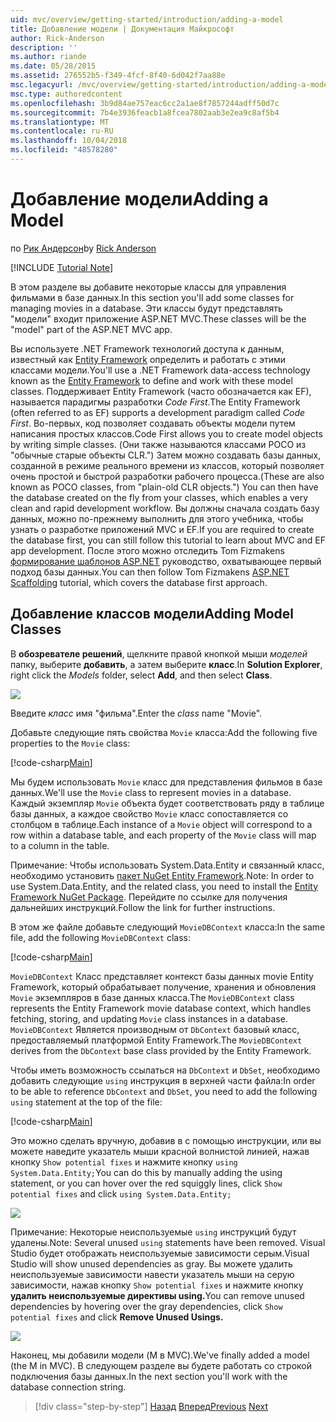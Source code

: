 ```yaml
---
uid: mvc/overview/getting-started/introduction/adding-a-model
title: Добавление модели | Документация Майкрософт
author: Rick-Anderson
description: ''
ms.author: riande
ms.date: 05/28/2015
ms.assetid: 276552b5-f349-4fcf-8f40-6d042f7aa88e
msc.legacyurl: /mvc/overview/getting-started/introduction/adding-a-model
msc.type: authoredcontent
ms.openlocfilehash: 3b9d84ae757eac6cc2a1ae8f7857244adff50d7c
ms.sourcegitcommit: 7b4e3936feacb1a8fcea7802aab3e2ea9c8af5b4
ms.translationtype: MT
ms.contentlocale: ru-RU
ms.lasthandoff: 10/04/2018
ms.locfileid: "48578280"
---
```

<a name="adding-a-model"></a><span data-ttu-id="0634c-102">Добавление модели</span><span class="sxs-lookup"><span data-stu-id="0634c-102">Adding a Model</span></span>
====================
<span data-ttu-id="0634c-103">по [Рик Андерсон]((https://twitter.com/RickAndMSFT))</span><span class="sxs-lookup"><span data-stu-id="0634c-103">by [Rick Anderson]((https://twitter.com/RickAndMSFT))</span></span>

[!INCLUDE [Tutorial Note](sample/code-location.md)]

<span data-ttu-id="0634c-104">В этом разделе вы добавите некоторые классы для управления фильмами в базе данных.</span><span class="sxs-lookup"><span data-stu-id="0634c-104">In this section you'll add some classes for managing movies in a database.</span></span> <span data-ttu-id="0634c-105">Эти классы будут представлять &quot;модели&quot; входит приложение ASP.NET MVC.</span><span class="sxs-lookup"><span data-stu-id="0634c-105">These classes will be the &quot;model&quot; part of the ASP.NET MVC app.</span></span>

<span data-ttu-id="0634c-106">Вы используете .NET Framework технологий доступа к данным, известный как [Entity Framework](https://docs.microsoft.com/ef/) определить и работать с этими классами модели.</span><span class="sxs-lookup"><span data-stu-id="0634c-106">You'll use a .NET Framework data-access technology known as the [Entity Framework](https://docs.microsoft.com/ef/) to define and work with these model classes.</span></span> <span data-ttu-id="0634c-107">Поддерживает Entity Framework (часто обозначается как EF), называется парадигмы разработки *Code First*.</span><span class="sxs-lookup"><span data-stu-id="0634c-107">The Entity Framework (often referred to as EF) supports a development paradigm called *Code First*.</span></span> <span data-ttu-id="0634c-108">Во-первых, код позволяет создавать объекты модели путем написания простых классов.</span><span class="sxs-lookup"><span data-stu-id="0634c-108">Code First allows you to create model objects by writing simple classes.</span></span> <span data-ttu-id="0634c-109">(Они также называются классами POCO из &quot;обычные старые объекты CLR.&quot;) Затем можно создавать базы данных, созданной в режиме реального времени из классов, который позволяет очень простой и быстрой разработки рабочего процесса.</span><span class="sxs-lookup"><span data-stu-id="0634c-109">(These are also known as POCO classes, from &quot;plain-old CLR objects.&quot;) You can then have the database created on the fly from your classes, which enables a very clean and rapid development workflow.</span></span> <span data-ttu-id="0634c-110">Вы должны сначала создать базу данных, можно по-прежнему выполнить для этого учебника, чтобы узнать о разработке приложений MVC и EF.</span><span class="sxs-lookup"><span data-stu-id="0634c-110">If you are required to create the database first, you can still follow this tutorial to learn about MVC and EF app development.</span></span> <span data-ttu-id="0634c-111">После этого можно отследить Tom Fizmakens [формирование шаблонов ASP.NET](xref:visual-studio/overview/2013/aspnet-scaffolding-overview) руководство, охватывающее первый подход базы данных.</span><span class="sxs-lookup"><span data-stu-id="0634c-111">You can then follow Tom Fizmakens [ASP.NET Scaffolding](xref:visual-studio/overview/2013/aspnet-scaffolding-overview) tutorial, which covers the database first approach.</span></span>

## <a name="adding-model-classes"></a><span data-ttu-id="0634c-112">Добавление классов модели</span><span class="sxs-lookup"><span data-stu-id="0634c-112">Adding Model Classes</span></span>

<span data-ttu-id="0634c-113">В **обозревателе решений**, щелкните правой кнопкой мыши *моделей* папку, выберите **добавить**, а затем выберите **класс**.</span><span class="sxs-lookup"><span data-stu-id="0634c-113">In **Solution Explorer**, right click the *Models* folder, select **Add**, and then select **Class**.</span></span>

![](adding-a-model/_static/image1.png)

<span data-ttu-id="0634c-114">Введите *класс* имя &quot;фильма&quot;.</span><span class="sxs-lookup"><span data-stu-id="0634c-114">Enter the *class* name &quot;Movie&quot;.</span></span>

<span data-ttu-id="0634c-115">Добавьте следующие пять свойства `Movie` класса:</span><span class="sxs-lookup"><span data-stu-id="0634c-115">Add the following five properties to the `Movie` class:</span></span>

[!code-csharp[Main](adding-a-model/samples/sample1.cs)]

<span data-ttu-id="0634c-116">Мы будем использовать `Movie` класс для представления фильмов в базе данных.</span><span class="sxs-lookup"><span data-stu-id="0634c-116">We'll use the `Movie` class to represent movies in a database.</span></span> <span data-ttu-id="0634c-117">Каждый экземпляр `Movie` объекта будет соответствовать ряду в таблице базы данных, а каждое свойство `Movie` класс сопоставляется со столбцом в таблице.</span><span class="sxs-lookup"><span data-stu-id="0634c-117">Each instance of a `Movie` object will correspond to a row within a database table, and each property of the `Movie` class will map to a column in the table.</span></span>

<span data-ttu-id="0634c-118">Примечание: Чтобы использовать System.Data.Entity и связанный класс, необходимо установить [пакет NuGet Entity Framework](https://www.nuget.org/packages/EntityFramework/).</span><span class="sxs-lookup"><span data-stu-id="0634c-118">Note: In order to use System.Data.Entity, and the related class, you need to install the [Entity Framework NuGet Package](https://www.nuget.org/packages/EntityFramework/).</span></span> <span data-ttu-id="0634c-119">Перейдите по ссылке для получения дальнейших инструкций.</span><span class="sxs-lookup"><span data-stu-id="0634c-119">Follow the link for further instructions.</span></span>

<span data-ttu-id="0634c-120">В этом же файле добавьте следующий `MovieDBContext` класса:</span><span class="sxs-lookup"><span data-stu-id="0634c-120">In the same file, add the following `MovieDBContext` class:</span></span>

[!code-csharp[Main](adding-a-model/samples/sample2.cs?highlight=2,15-18)]

<span data-ttu-id="0634c-121">`MovieDBContext` Класс представляет контекст базы данных movie Entity Framework, который обрабатывает получение, хранения и обновления `Movie` экземпляров в базе данных класса.</span><span class="sxs-lookup"><span data-stu-id="0634c-121">The `MovieDBContext` class represents the Entity Framework movie database context, which handles fetching, storing, and updating `Movie` class instances in a database.</span></span> <span data-ttu-id="0634c-122">`MovieDBContext` Является производным от `DbContext` базовый класс, предоставляемый платформой Entity Framework.</span><span class="sxs-lookup"><span data-stu-id="0634c-122">The `MovieDBContext` derives from the `DbContext` base class provided by the Entity Framework.</span></span>

<span data-ttu-id="0634c-123">Чтобы иметь возможность ссылаться на `DbContext` и `DbSet`, необходимо добавить следующие `using` инструкция в верхней части файла:</span><span class="sxs-lookup"><span data-stu-id="0634c-123">In order to be able to reference `DbContext` and `DbSet`, you need to add the following `using` statement at the top of the file:</span></span>

[!code-csharp[Main](adding-a-model/samples/sample3.cs)]

<span data-ttu-id="0634c-124">Это можно сделать вручную, добавив в с помощью инструкции, или вы можете наведите указатель мыши красной волнистой линией, нажав кнопку `Show potential fixes` и нажмите кнопку `using System.Data.Entity;`</span><span class="sxs-lookup"><span data-stu-id="0634c-124">You can do this by manually adding the using statement, or you can hover over the red squiggly lines, click `Show potential fixes` and click `using System.Data.Entity;`</span></span>

![](adding-a-model/_static/image2.png)

<span data-ttu-id="0634c-125">Примечание: Некоторые неиспользуемые `using` инструкций будут удалены.</span><span class="sxs-lookup"><span data-stu-id="0634c-125">Note: Several unused `using` statements have been removed.</span></span> <span data-ttu-id="0634c-126">Visual Studio будет отображать неиспользуемые зависимости серым.</span><span class="sxs-lookup"><span data-stu-id="0634c-126">Visual Studio will show unused dependencies as gray.</span></span> <span data-ttu-id="0634c-127">Вы можете удалить неиспользуемые зависимости навести указатель мыши на серую зависимости, нажав кнопку `Show potential fixes` и нажмите кнопку **удалить неиспользуемые директивы using.**</span><span class="sxs-lookup"><span data-stu-id="0634c-127">You can remove unused dependencies by hovering over the gray dependencies, click `Show potential fixes` and click **Remove Unused Usings.**</span></span>

![](adding-a-model/_static/image3.png)

<span data-ttu-id="0634c-128">Наконец, мы добавили модели (M в MVC).</span><span class="sxs-lookup"><span data-stu-id="0634c-128">We've finally added a model (the M in MVC).</span></span> <span data-ttu-id="0634c-129">В следующем разделе вы будете работать со строкой подключения базы данных.</span><span class="sxs-lookup"><span data-stu-id="0634c-129">In the next section you'll work with the database connection string.</span></span>

> [!div class="step-by-step"]
> <span data-ttu-id="0634c-130">[Назад](adding-a-view.md)
> [Вперед](creating-a-connection-string.md)</span><span class="sxs-lookup"><span data-stu-id="0634c-130">[Previous](adding-a-view.md)
[Next](creating-a-connection-string.md)</span></span>
